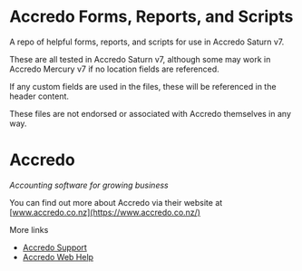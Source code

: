 # Accredo Forms, Reports, and Scripts
A repo of helpful forms, reports, and scripts for use in Accredo Saturn v7.

These are all tested in Accredo Saturn v7, although some may work in Accredo Mercury v7 if no location fields are referenced.

If any custom fields are used in the files, these will be referenced in the header content.

These files are not endorsed or associated with Accredo themselves in any way.

# Accredo
_Accounting software for growing business_

You can find out more about Accredo via their website at [www.accredo.co.nz](https://www.accredo.co.nz/)

More links
- [Accredo Support](https://accredo.co.nz/support/)
- [Accredo Web Help](https://accredo.co.nz/webhelp/)
